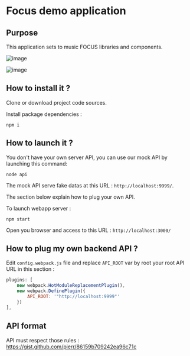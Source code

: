 # Focus demo application

## Purpose

This application sets to music FOCUS libraries and components.

![image](https://cloud.githubusercontent.com/assets/5349745/11564024/2604cbca-99d7-11e5-9c9c-406d9cabdbbd.png)

![image](https://cloud.githubusercontent.com/assets/5349745/11563963/ea3a509c-99d6-11e5-8810-acc4b4b67493.png)

## How to install it ?

Clone or download project code sources.

Install package dependencies :

```shell
npm i
```

## How to launch it ?

You don't have your own server API, you can use our mock API by launching this command:
```shell
node api
```

The mock API serve fake datas at this URL : `http://localhost:9999/`.

The section below explain how to plug your own API.

To launch webapp server :
```shell
npm start
```

Open you browser and access to this URL : `http://localhost:3000/`

## How to plug my own backend API ?

Edit `config.webpack.js` file and replace `API_ROOT` var by root your root API URL in this section :

```javascript
plugins: [
    new webpack.HotModuleReplacementPlugin(),
    new webpack.DefinePlugin({
        API_ROOT: '"http://localhost:9999"'
    })
],
```

## API format

API must respect those rules : https://gist.github.com/pierr/86159b709242ea96c71c
